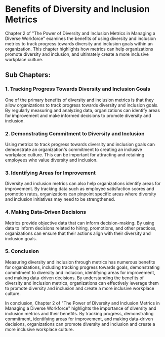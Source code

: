 Benefits of Diversity and Inclusion Metrics
=====================================================================================================

Chapter 2 of "The Power of Diversity and Inclusion Metrics in Managing a Diverse Workforce" examines the benefits of using diversity and inclusion metrics to track progress towards diversity and inclusion goals within an organization. This chapter highlights how metrics can help organizations promote diversity and inclusion, and ultimately create a more inclusive workplace culture.

Sub Chapters:
-------------

### 1. Tracking Progress Towards Diversity and Inclusion Goals

One of the primary benefits of diversity and inclusion metrics is that they allow organizations to track progress towards diversity and inclusion goals. By regularly measuring and analyzing data, organizations can identify areas for improvement and make informed decisions to promote diversity and inclusion.

### 2. Demonstrating Commitment to Diversity and Inclusion

Using metrics to track progress towards diversity and inclusion goals can demonstrate an organization's commitment to creating an inclusive workplace culture. This can be important for attracting and retaining employees who value diversity and inclusion.

### 3. Identifying Areas for Improvement

Diversity and inclusion metrics can also help organizations identify areas for improvement. By tracking data such as employee satisfaction scores and promotion rates, organizations can pinpoint specific areas where diversity and inclusion initiatives may need to be strengthened.

### 4. Making Data-Driven Decisions

Metrics provide objective data that can inform decision-making. By using data to inform decisions related to hiring, promotions, and other practices, organizations can ensure that their actions align with their diversity and inclusion goals.

### 5. Conclusion

Measuring diversity and inclusion through metrics has numerous benefits for organizations, including tracking progress towards goals, demonstrating commitment to diversity and inclusion, identifying areas for improvement, and making data-driven decisions. By understanding the benefits of diversity and inclusion metrics, organizations can effectively leverage them to promote diversity and inclusion and create a more inclusive workplace culture.

In conclusion, Chapter 2 of "The Power of Diversity and Inclusion Metrics in Managing a Diverse Workforce" highlights the importance of diversity and inclusion metrics and their benefits. By tracking progress, demonstrating commitment, identifying areas for improvement, and making data-driven decisions, organizations can promote diversity and inclusion and create a more inclusive workplace culture.
